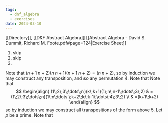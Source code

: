 ```yaml
---
tags:
  - dnf_algebra
  - exercises
date: 2024-03-10
---
```

[[Directory]], [[D&F Abstract Algebra]]
[[Abstract Algebra - David S. Dummit, Richard M. Foote.pdf#page=124|Exercise Sheet]]
1. skip
2. skip
3. 
Note that ${} (n+1\;n+2)(n\;n+1)(n+1\;n+2) =(n\;n+2) {}$, so by induction we may construct any transposition, and so any permutation
4. 
Note that
Note that
$$
\begin{align}
 (1\;2\;3\;\dots\;n)(k\;k+1)(1\;n\;n-1\;\dots\;3\;2) & =(1\;2\;3\;\dots\;n)(1\;n\;\dots \;k+2\;k\;k-1\;\dots\;4\;3\;2) \\
 & =(k+1\;k+2)
 \end{align}
$$
so by induction we may construct all transpositions of the form above
5. 
Let $p$ be a prime. Note that


